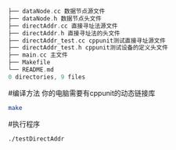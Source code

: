 
```cpp
├── dataNode.cc 数据节点源文件
├── dataNode.h 数据节点头文件
├── directAddr.cc 直接寻址法源文件
├── directAddr.h 直接寻址法的头文件
├── directAddr_test.cc cppunit测试直接寻址源文件
├── directAddr_test.h cppunit测试设备的定义头文件
├── main.cc 主文件
├── Makefile
└── README.md
0 directories, 9 files
```

#编译方法
你的电脑需要有cppunit的动态链接库
```bash
make 
```

#执行程序
```bash
./testDirectAddr
```

